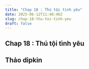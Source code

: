 ```yaml
---
title: "Chap 18 : Thú tội tình yêu"
date: 2025-06-12T11:48:46Z
slug: chap-18-thu-toi-tinh-yeu
draft: false
---
```


## Chap 18 : Thú tội tình yêu

## Thảo dipkin


